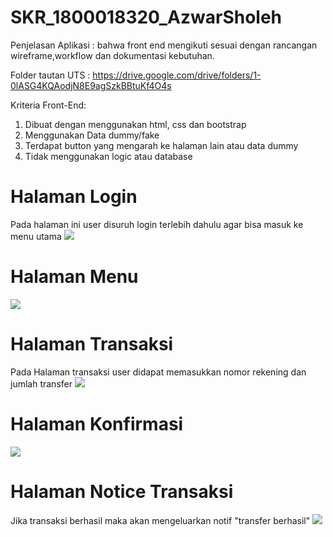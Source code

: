 # SKR_1800018320_AzwarSholeh

Penjelasan Aplikasi : bahwa front end mengikuti sesuai dengan rancangan wireframe,workflow dan dokumentasi kebutuhan.

Folder tautan UTS : https://drive.google.com/drive/folders/1-0lASG4KQAodjN8E9agSzkBBtuKf4O4s

Kriteria Front-End:
1. Dibuat dengan menggunakan html, css dan bootstrap
2. Menggunakan Data dummy/fake
3. Terdapat button yang mengarah ke halaman lain atau data dummy
4. Tidak menggunakan logic atau database

# Halaman Login
Pada halaman ini user disuruh login terlebih dahulu agar bisa masuk ke menu utama
<img src="Menu login.jpeg">

# Halaman Menu
<img src="Menu Utama.jpeg">

# Halaman Transaksi
Pada Halaman transaksi user didapat memasukkan nomor rekening dan jumlah transfer
<img src="menu Transaksi.jpeg">

# Halaman Konfirmasi
<img src="Menu konfirmasi pembelian.jpeg">

# Halaman Notice Transaksi
Jika transaksi berhasil maka akan mengeluarkan notif "transfer berhasil"
<img src="Menu Transaksi berhasil.jpeg">
